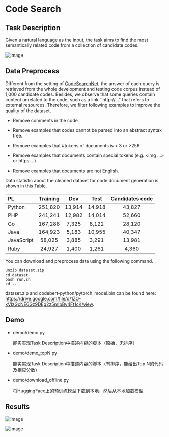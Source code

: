 

# Code Search

## Task Description
Given a natural language as the input, the task aims to find the most semantically related code from a collection of candidate codes. 

![image](https://github.com/Katherine0214/CodeSearch/edit/main/CodeSearchExample.png)

## Data Preprocess

Different from the setting of [CodeSearchNet](husain2019codesearchnet), the answer of each query is retrieved from the whole development and testing code corpus instead of 1,000 candidate codes. Besides, we observe that some queries contain content unrelated to the code, such as a link ``http://..." that refers to external resources.  Therefore, we filter following examples to improve the quality of the dataset. 

- Remove comments in the code

- Remove examples that codes cannot be parsed into an abstract syntax tree.

- Remove examples that #tokens of documents is < 3 or >256

- Remove examples that documents contain special tokens (e.g. <img ...> or https:...)

- Remove examples that documents are not English.

Data statistic about the cleaned dataset for code document generation is shown in this Table.

| PL         | Training |  Dev   |  Test  | Candidates code |
| :--------- | :------: | :----: | :----: | :-------------: |
| Python     | 251,820  | 13,914 | 14,918 |     43,827      |
| PHP        | 241,241  | 12,982 | 14,014 |     52,660      |
| Go         | 167,288  | 7,325  | 8,122  |     28,120      |
| Java       | 164,923  | 5,183  | 10,955 |     40,347      |
| JavaScript |  58,025  | 3,885  | 3,291  |     13,981      |
| Ruby       |  24,927  | 1,400  | 1,261  |      4,360      |

You can download and preprocess data using the following command.
```shell
unzip dataset.zip
cd dataset
bash run.sh 
cd ..
```

dataset.zip and codebert-python/pytorch_model.bin can be found here: https://drive.google.com/file/d/1ZO-xVIzGcNE6Gz9DEg2z5mIbBv4Ft1cK/view.


## Demo 

- demo/demo.py
  
  能实实现Task Description中描述内容的脚本（原始，无排序）

- demo/demo_topN.py
  
  能实实现Task Description中描述内容的脚本（有排序，能给出Top N的代码及相应分数）
  
- demo/download_offline.py
  
  将HuggingFace上的预训练模型下载到本地，然后从本地加载模型

## Results 
![image](https://github.com/Katherine0214/CodeSearch/edit/main/Example1.png)

![image](https://github.com/Katherine0214/CodeSearch/edit/main/Example2.png)


